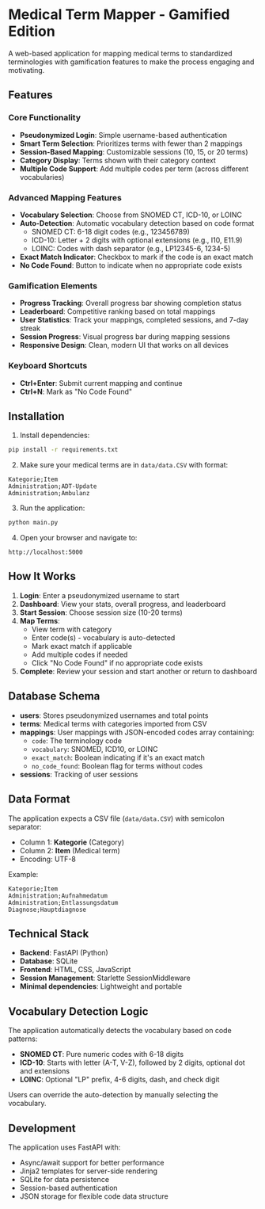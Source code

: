 # Medical Term Mapper - Gamified Edition

A web-based application for mapping medical terms to standardized terminologies with gamification features to make the process engaging and motivating.

## Features

### Core Functionality
- **Pseudonymized Login**: Simple username-based authentication
- **Smart Term Selection**: Prioritizes terms with fewer than 2 mappings
- **Session-Based Mapping**: Customizable sessions (10, 15, or 20 terms)
- **Category Display**: Terms shown with their category context
- **Multiple Code Support**: Add multiple codes per term (across different vocabularies)

### Advanced Mapping Features
- **Vocabulary Selection**: Choose from SNOMED CT, ICD-10, or LOINC
- **Auto-Detection**: Automatic vocabulary detection based on code format
  - SNOMED CT: 6-18 digit codes (e.g., 123456789)
  - ICD-10: Letter + 2 digits with optional extensions (e.g., I10, E11.9)
  - LOINC: Codes with dash separator (e.g., LP12345-6, 1234-5)
- **Exact Match Indicator**: Checkbox to mark if the code is an exact match
- **No Code Found**: Button to indicate when no appropriate code exists

### Gamification Elements
- **Progress Tracking**: Overall progress bar showing completion status
- **Leaderboard**: Competitive ranking based on total mappings
- **User Statistics**: Track your mappings, completed sessions, and 7-day streak
- **Session Progress**: Visual progress bar during mapping sessions
- **Responsive Design**: Clean, modern UI that works on all devices

### Keyboard Shortcuts
- **Ctrl+Enter**: Submit current mapping and continue
- **Ctrl+N**: Mark as "No Code Found"

## Installation

1. Install dependencies:
```bash
pip install -r requirements.txt
```

2. Make sure your medical terms are in `data/data.CSV` with format:
```
Kategorie;Item
Administration;ADT-Update
Administration;Ambulanz
```

3. Run the application:
```bash
python main.py
```

4. Open your browser and navigate to:
```
http://localhost:5000
```

## How It Works

1. **Login**: Enter a pseudonymized username to start
2. **Dashboard**: View your stats, overall progress, and leaderboard
3. **Start Session**: Choose session size (10-20 terms)
4. **Map Terms**:
   - View term with category
   - Enter code(s) - vocabulary is auto-detected
   - Mark exact match if applicable
   - Add multiple codes if needed
   - Click "No Code Found" if no appropriate code exists
5. **Complete**: Review your session and start another or return to dashboard

## Database Schema

- **users**: Stores pseudonymized usernames and total points
- **terms**: Medical terms with categories imported from CSV
- **mappings**: User mappings with JSON-encoded codes array containing:
  - `code`: The terminology code
  - `vocabulary`: SNOMED, ICD10, or LOINC
  - `exact_match`: Boolean indicating if it's an exact match
  - `no_code_found`: Boolean flag for terms without codes
- **sessions**: Tracking of user sessions

## Data Format

The application expects a CSV file (`data/data.CSV`) with semicolon separator:
- Column 1: **Kategorie** (Category)
- Column 2: **Item** (Medical term)
- Encoding: UTF-8

Example:
```csv
Kategorie;Item
Administration;Aufnahmedatum
Administration;Entlassungsdatum
Diagnose;Hauptdiagnose
```

## Technical Stack

- **Backend**: FastAPI (Python)
- **Database**: SQLite
- **Frontend**: HTML, CSS, JavaScript
- **Session Management**: Starlette SessionMiddleware
- **Minimal dependencies**: Lightweight and portable

## Vocabulary Detection Logic

The application automatically detects the vocabulary based on code patterns:

- **SNOMED CT**: Pure numeric codes with 6-18 digits
- **ICD-10**: Starts with letter (A-T, V-Z), followed by 2 digits, optional dot and extensions
- **LOINC**: Optional "LP" prefix, 4-6 digits, dash, and check digit

Users can override the auto-detection by manually selecting the vocabulary.

## Development

The application uses FastAPI with:
- Async/await support for better performance
- Jinja2 templates for server-side rendering
- SQLite for data persistence
- Session-based authentication
- JSON storage for flexible code data structure
